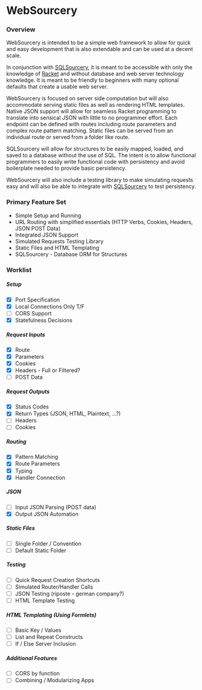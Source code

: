 # WebSourcery

### Overview

WebSourcery is intended to be a simple web framework to allow for quick and easy development that is also extendable and can be used at a decent scale.

In conjunction with [SQLSourcery](https://github.com/adjkant/sql-sourcery), it is meant to be accessible with only the knowledge of [Racket](http://racket-lang.org/) and without database and web server technology knowledge. It is meant to be friendly to beginners with many optional defaults that create a usable web server.

WebSourcery is focused on server side computation but will also accommodate serving static files as well as rendering HTML templates. Native JSON support will allow for seamless Racket programming to translate into sensical JSON with little to no programmer effort. Each endpoint can be defined with routes including route parameters and complex route pattern matching. Static files can be served from an individual route or served from a folder like route.

SQLSourcery will allow for structures to be easily mapped, loaded, and saved to a database without the use of SQL. The intent is to allow functional programmers to easily write functional code with persistency and avoid boilerplate needed to provide basic persistency.

WebSourcery will also include a testing library to make simulating requests easy and will also be able to integrate with [SQLSourcery](https://github.com/adjkant/sql-sourcery) to test persistency.


### Primary Feature Set

* Simple Setup and Running
* URL Routing with simplified essentials (HTTP Verbs, Cookies, Headers, JSON POST Data)
* Integrated JSON Support
* Simulated Requests Testing Library
* Static Files and HTML Templating
* SQLSourcery - Database ORM for Structures


### Worklist

##### Setup
- [x] Port Specification
- [x] Local Connections Only T/F
- [ ] CORS Support
- [x] Statefulness Decisions

##### Request Inputs
- [x] Route
- [x] Parameters
- [x] Cookies
- [x] Headers - Full or Filtered?
- [ ] POST Data

##### Request Outputs
- [x] Status Codes
- [x] Return Types (JSON, HTML, Plaintext, ...?)
- [ ] Headers
- [ ] Cookies

##### Routing
- [x] Pattern Matching
- [x] Route Parameters
- [x] Typing
- [x] Handler Connection

##### JSON
- [ ] Input JSON Parsing (POST data)
- [x] Output JSON Automation

##### Static Files
- [ ] Single Folder / Convention
- [ ] Default Static Folder

##### Testing
- [ ] Quick Request Creation Shortcuts
- [ ] Simulated Router/Handler Calls
- [ ] JSON Testing (riposte - german company?)
- [ ] HTML Template Testing

##### HTML Templating (Using Formlets)
- [ ] Basic Key / Values
- [ ] List and Repeat Constructs
- [ ] If / Else Server Inclusion

##### Additional Features
- [ ] CORS by function
- [ ] Combining / Modularizing Apps  
